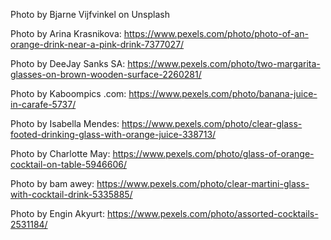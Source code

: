 Photo by Bjarne Vijfvinkel on Unsplash

Photo by Arina Krasnikova: https://www.pexels.com/photo/photo-of-an-orange-drink-near-a-pink-drink-7377027/

Photo by DeeJay Sanks SA: https://www.pexels.com/photo/two-margarita-glasses-on-brown-wooden-surface-2260281/

Photo by Kaboompics .com: https://www.pexels.com/photo/banana-juice-in-carafe-5737/

Photo by Isabella Mendes: https://www.pexels.com/photo/clear-glass-footed-drinking-glass-with-orange-juice-338713/

Photo by Charlotte May: https://www.pexels.com/photo/glass-of-orange-cocktail-on-table-5946606/

Photo by bam awey: https://www.pexels.com/photo/clear-martini-glass-with-cocktail-drink-5335885/

Photo by Engin Akyurt: https://www.pexels.com/photo/assorted-cocktails-2531184/
